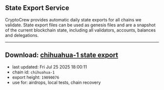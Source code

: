 ## State Export Service
CryptoCrew provides automatic daily state exports for all chains we validate. State export files can be used as genesis files and are a snapshot of the current blockchain state, including all validators, accounts, balances and delegations.

---
**Download: [chihuahua-1 state export](https://dl-eu2.ccvalidators.com/SERVICE/chihuahua/chihuahua-1_export_19090076.json)**
---

- last updated: Fri Jul 25 2025 18:00:11
- chain id: `chihuahua-1`
- export height: `19090076`
- use for: airdrops, local tests, chain recovery
